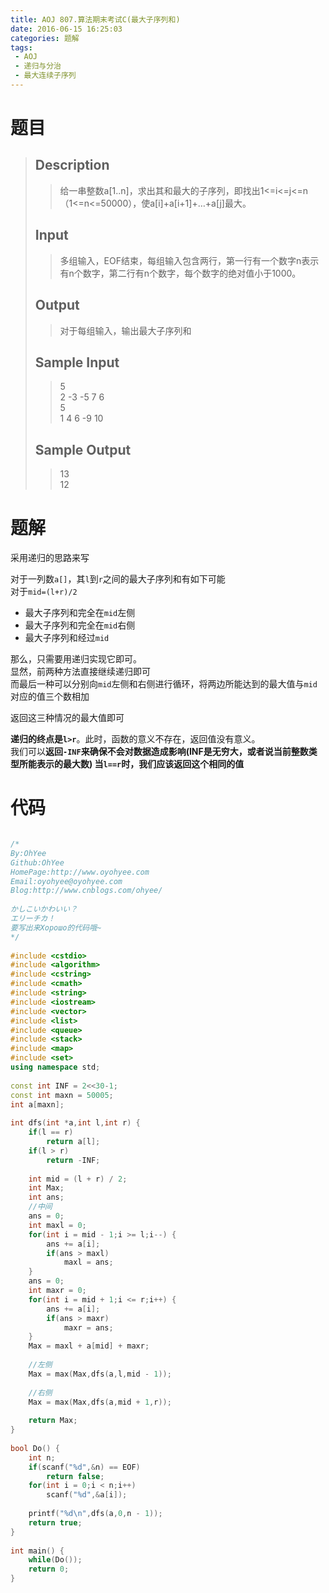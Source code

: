 ```yaml
---
title: AOJ 807.算法期末考试C(最大子序列和)
date: 2016-06-15 16:25:03
categories: 题解
tags:
 - AOJ
 - 递归与分治
 - 最大连续子序列
---
```

# 题目
> ## Description  
> > 给一串整数a[1..n]，求出其和最大的子序列，即找出1&lt;=i&lt;=j&lt;=n（1&lt;=n&lt;=50000），使a[i]+a[i+1]+…+a[j]最大。  
>   <!--more-->
> ## Input  
> > 多组输入，EOF结束，每组输入包含两行，第一行有一个数字n表示有n个数字，第二行有n个数字，每个数字的绝对值小于1000。  
>   
> ## Output  
> > 对于每组输入，输出最大子序列和  
>   
> ## Sample Input  
> > 5  
> > 2 -3 -5 7 6  
> > 5  
> > 1 4 6 -9 10  
>   
> ## Sample Output  
> > 13  
> > 12  

# 题解

采用递归的思路来写  

对于一列数`a[]`，其`l`到`r`之间的最大子序列和有如下可能  
对于`mid=(l+r)/2`  
- 最大子序列和完全在`mid`左侧
- 最大子序列和完全在`mid`右侧
- 最大子序列和经过`mid`

那么，只需要用递归实现它即可。  
显然，前两种方法直接继续递归即可  
而最后一种可以分别向`mid`左侧和右侧进行循环，将两边所能达到的最大值与`mid`对应的值三个数相加  

返回这三种情况的最大值即可  

**递归的终点是`l>r`**。此时，函数的意义不存在，返回值没有意义。  
我们可以**返回`-INF`**来确保不会对数据造成影响(INF是无穷大，或者说当前整数类型所能表示的最大数)
当`l==r`时，我们应该**返回这个相同的值**



# 代码

``` cpp 最大子序列和 https://github.com/OhYee/sourcecode/tree/master/ACM 代码备份

/*
By:OhYee
Github:OhYee
HomePage:http://www.oyohyee.com
Email:oyohyee@oyohyee.com
Blog:http://www.cnblogs.com/ohyee/
 
かしこいかわいい？
エリーチカ！
要写出来Хорошо的代码哦~
*/
 
#include <cstdio>
#include <algorithm>
#include <cstring>
#include <cmath>
#include <string>
#include <iostream>
#include <vector>
#include <list>
#include <queue>
#include <stack>
#include <map>
#include <set>
using namespace std;
 
const int INF = 2<<30-1;
const int maxn = 50005;
int a[maxn];
 
int dfs(int *a,int l,int r) {
    if(l == r)
        return a[l];
    if(l > r)
        return -INF;
 
    int mid = (l + r) / 2;
    int Max;
    int ans;
    //中间
    ans = 0;
    int maxl = 0;
    for(int i = mid - 1;i >= l;i--) {
        ans += a[i];
        if(ans > maxl)
            maxl = ans;
    }
    ans = 0;
    int maxr = 0;
    for(int i = mid + 1;i <= r;i++) {
        ans += a[i];
        if(ans > maxr)
            maxr = ans;
    }
    Max = maxl + a[mid] + maxr;
 
    //左侧
    Max = max(Max,dfs(a,l,mid - 1));
 
    //右侧
    Max = max(Max,dfs(a,mid + 1,r));
 
    return Max;
}
 
bool Do() {
    int n;
    if(scanf("%d",&n) == EOF)
        return false;
    for(int i = 0;i < n;i++)
        scanf("%d",&a[i]);
 
    printf("%d\n",dfs(a,0,n - 1));
    return true;
}
 
int main() {
    while(Do());
    return 0;
}
```
